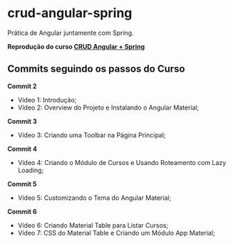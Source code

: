 # crud-angular-spring

Prática de Angular juntamente com Spring.

**Reprodução do curso [CRUD Angular + Spring](https://www.youtube.com/playlist?list=PLGxZ4Rq3BOBpwaVgAPxTxhdX_TfSVlTcY)**

## Commits seguindo os passos do Curso

**Commit 2**
- Vídeo 1: Introdução;
- Vídeo 2: Overview do Projeto e Instalando o Angular Material;

**Commit 3**
- Vídeo 3: Criando uma Toolbar na Página Principal;

**Commit 4**
- Vídeo 4: Criando o Módulo de Cursos e Usando Roteamento com Lazy Loading;

**Commit 5**
- Vídeo 5: Customizando o Tema do Angular Material;

**Commit 6**
- Vídeo 6: Criando Material Table para Listar Cursos;
- Vídeo 7: CSS do Material Table e Criando um Módulo App Material;